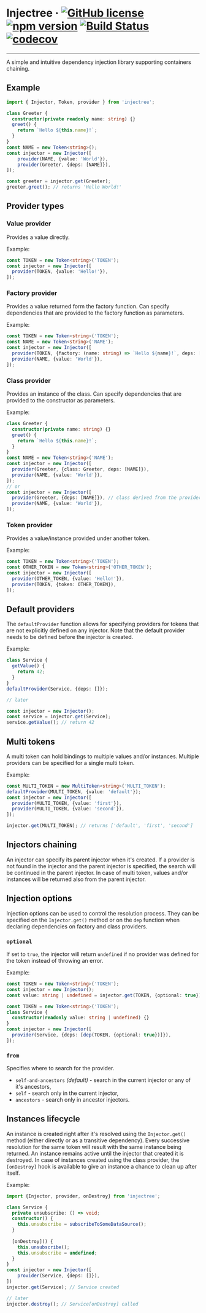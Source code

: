 # Injectree &middot; [![GitHub license](https://img.shields.io/badge/license-MIT-blue.svg)](https://github.com/ksz-ksz/injectree/blob/master/LICENSE) [![npm version](https://img.shields.io/npm/v/injectree.svg?style=flat)](https://www.npmjs.com/package/injectree) [![Build Status](https://www.travis-ci.com/ksz-ksz/injectree.svg?branch=master)](https://www.travis-ci.com/ksz-ksz/injectree) [![codecov](https://codecov.io/gh/ksz-ksz/injectree/branch/master/graph/badge.svg?token=157GENE1YI)](https://codecov.io/gh/ksz-ksz/injectree)
----
A simple and intuitive dependency injection library supporting containers chaining.

## Example

```ts
import { Injector, Token, provider } from 'injectree';

class Greeter {
  constructor(private readonly name: string) {}
  greet() {
    return `Hello ${this.name}!`;
  }
}
const NAME = new Token<string>();
const injector = new Injector([
    provider(NAME, {value: 'World'}),
    provider(Greeter, {deps: [NAME]}),
]);

const greeter = injector.get(Greeter);
greeter.greet(); // returns 'Hello World!'
```

## Provider types

### Value provider

Provides a value directly.

Example:
```ts
const TOKEN = new Token<string>('TOKEN');
const injector = new Injector([
  provider(TOKEN, {value: 'Hello!'}),
]);
```

### Factory provider

Provides a value returned form the factory function. Can specify dependencies that are provided to the factory function as parameters.

Example:
```ts
const TOKEN = new Token<string>('TOKEN');
const NAME = new Token<string>('NAME');
const injector = new Injector([
  provider(TOKEN, {factory: (name: string) => `Hello ${name}!`, deps: [NAME]}),
  provider(NAME, {value: 'World'}),
]);

```

### Class provider

Provides an instance of the class. Can specify dependencies that are provided to the constructor as parameters.

Example:
```ts
class Greeter {
  constructor(private name: string) {}
  greet() {
    return `Hello ${this.name}!`;
  }
}
const NAME = new Token<string>('NAME');
const injector = new Injector([
  provider(Greeter, {class: Greeter, deps: [NAME]}),
  provider(NAME, {value: 'World'}),
]);
// or
const injector = new Injector([
  provider(Greeter, {deps: [NAME]}), // class derived from the provider token
  provider(NAME, {value: 'World'}),
]);
```

### Token provider

Provides a value/instance provided under another token.

Example:
```ts
const TOKEN = new Token<string>('TOKEN');
const OTHER_TOKEN = new Token<string>('OTHER_TOKEN');
const injector = new Injector([
  provider(OTHER_TOKEN, {value: 'Hello!'}),
  provider(TOKEN, {token: OTHER_TOKEN}),
]);
```

## Default providers

The `defaultProvider` function allows for specifying providers for tokens that are not explicitly defined on any injector.
Note that the default provider needs to be defined before the injector is created.

Example:
```ts
class Service {
  getValue() {
    return 42;
  }
}
defaultProvider(Service, {deps: []});

// later

const injector = new Injector();
const service = injector.get(Service);
service.getValue(); // return 42
```

## Multi tokens

A multi token can hold bindings to multiple values and/or instances.
Multiple providers can be specified for a single multi token.

Example:
```ts
const MULTI_TOKEN = new MultiToken<string>('MULTI_TOKEN');
defaultProvider(MULTI_TOKEN, {value: 'default'});
const injector = new Injector([
  provider(MULTI_TOKEN, {value: 'first'}),
  provider(MULTI_TOKEN, {value: 'second'}),
]);

injector.get(MULTI_TOKEN); // returns ['default', 'first', 'second']
```

## Injectors chaining

An injector can specify its parent injector when it's created.
If a provider is not found in the injector and the parent injector is specified, the search will be continued in the parent injector.
In case of multi token, values and/or instances will be returned also from the parent injector.

## Injection options

Injection options can be used to control the resolution process.
They can be specified on the `Injector.get()` method or on the `dep` function when declaring dependencies on factory and class providers.

### `optional`

If set to `true`, the injector will return `undefined` if no provider was defined for the token instead of throwing an error.

Example:

```ts
const TOKEN = new Token<string>('TOKEN');
const injector = new Injector();
const value: string | undefined = injector.get(TOKEN, {optional: true});
```

```ts
const TOKEN = new Token<string>('TOKEN');
class Service {
  constructor(readonly value: string | undefined) {}
}
const injector = new Injector([
  provider(Service, {deps: [dep(TOKEN, {optional: true})]}),
]);
```

### `from`

Specifies where to search for the provider.
* `self-and-ancestors` *(default)* - search in the current injector or any of it's ancestors,
* `self` - search only in the current injector,
* `ancestors` - search only in ancestor injectors.

## Instances lifecycle

An instance is created right after it's resolved using the `Injector.get()` method (either directly or as a transitive dependency).
Every successive resolution for the same token will result with the same instance being returned.
An instance remains active until the injector that created it is destroyed.
In case of instances created using the class provider, the `[onDestroy]` hook is available to give an instance a chance to clean up after itself.

Example:
```ts
import {Injector, provider, onDestroy} from 'injectree';

class Service {
  private unsubscribe: () => void;
  constructor() {
    this.unsubscribe = subscribeToSomeDataSource();
  }
  
  [onDestroy]() {
    this.unsubscribe();
    this.unsubscribe = undefined;
  }
}
const injector = new Injector([
    provider(Service, {deps: []}),
])
injector.get(Service); // Service created

// later
injector.destroy(); // Service[onDestroy] called
```

